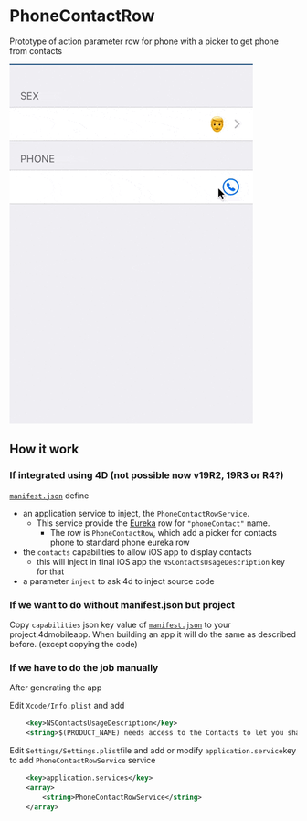 # PhoneContactRow

Prototype of action parameter row for phone with a picker to get phone from contacts

![preview](template.gif)

## How it work

### If integrated using 4D (not possible now v19R2, 19R3 or R4?)

[`manifest.json`](manifest.json) define
- an application service to inject, the `PhoneContactRowService`.
  - This service provide the [Eureka](https://github.com/xmartlabs/Eureka) row for `"phoneContact"` name.
     - The row is `PhoneContactRow`, which add a picker for contacts phone to standard phone eureka row
- the `contacts` capabilities to allow iOS app to display contacts
  - this will inject in final iOS app the `NSContactsUsageDescription` key for that
- a parameter `inject` to ask 4d to inject source code

### If we want to do without manifest.json but project

Copy `capabilities` json key value of [`manifest.json`](manifest.json) to your project.4dmobileapp. When building an app it will do the same as described before.
(except copying the code)

### If we have to do the job manually

After generating the app

Edit `Xcode/Info.plist` and add

```xml
	<key>NSContactsUsageDescription</key>
	<string>$(PRODUCT_NAME) needs access to the Contacts to let you share it.</string>
```

Edit `Settings/Settings.plist`file and add or modify `application.service`key to add `PhoneContactRowService` service

```xml
	<key>application.services</key>
	<array>
		<string>PhoneContactRowService</string>
	</array>
```
